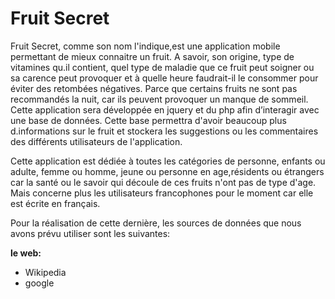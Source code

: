 Fruit Secret
===========
Fruit Secret, comme son nom l'indique,est une application mobile permettant de mieux connaitre un fruit. A savoir, son origine, type de vitamines qu.il contient, quel type de maladie que ce fruit peut soigner ou sa carence peut provoquer et à quelle heure faudrait-il le consommer pour éviter des retombées négatives. Parce que certains fruits ne sont pas recommandés la nuit, car ils peuvent provoquer un manque de sommeil. Cette application sera développée en jquery et du php afin d’interagir avec une base de données. Cette base permettra d'avoir beaucoup plus d.informations sur le fruit et stockera les suggestions ou les commentaires des différents utilisateurs de l'application.

Cette application est dédiée à toutes les catégories de personne, enfants ou adulte, femme ou homme, jeune ou personne en age,résidents ou étrangers car la santé ou le savoir qui découle de ces fruits n'ont pas de type d'age. Mais concerne plus les utilisateurs francophones pour le moment car elle est écrite en français.

Pour la réalisation de cette dernière, les sources de données que nous avons prévu utiliser sont les suivantes:

**le web:**
* Wikipedia
* google
